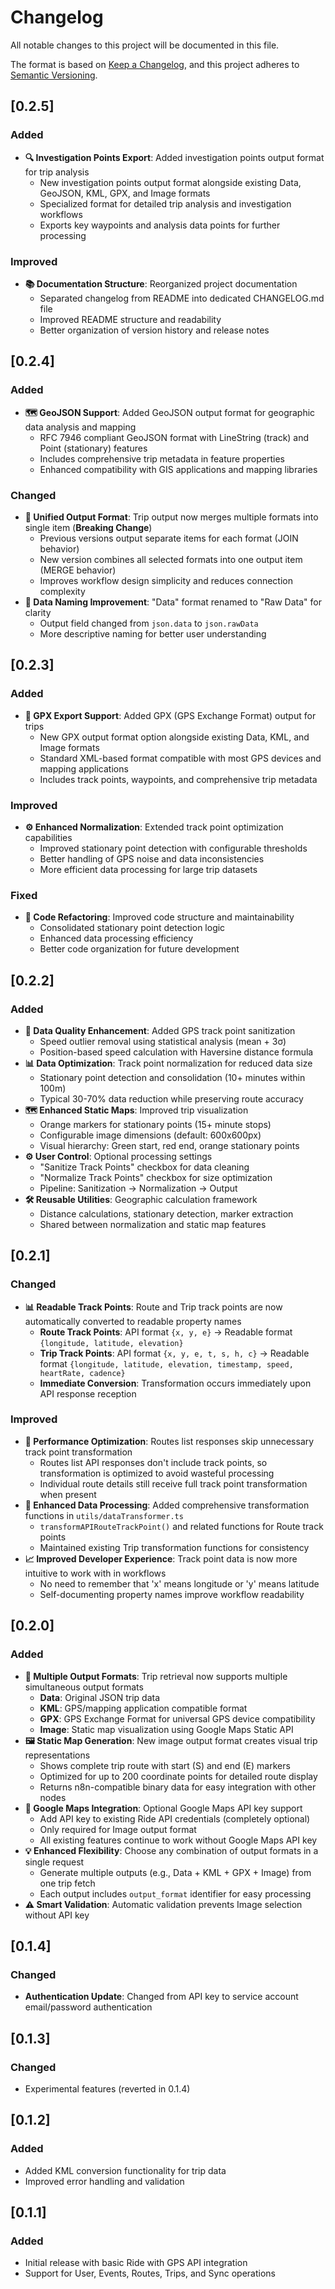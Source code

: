 # Changelog

All notable changes to this project will be documented in this file.

The format is based on [Keep a Changelog](https://keepachangelog.com/en/1.0.0/),
and this project adheres to [Semantic Versioning](https://semver.org/spec/v2.0.0.html).

## [0.2.5]

### Added
- **🔍 Investigation Points Export**: Added investigation points output format for trip analysis
  - New investigation points output format alongside existing Data, GeoJSON, KML, GPX, and Image formats
  - Specialized format for detailed trip analysis and investigation workflows
  - Exports key waypoints and analysis data points for further processing

### Improved
- **📚 Documentation Structure**: Reorganized project documentation
  - Separated changelog from README into dedicated CHANGELOG.md file
  - Improved README structure and readability
  - Better organization of version history and release notes

## [0.2.4]

### Added
- **🗺️ GeoJSON Support**: Added GeoJSON output format for geographic data analysis and mapping
  - RFC 7946 compliant GeoJSON format with LineString (track) and Point (stationary) features
  - Includes comprehensive trip metadata in feature properties  
  - Enhanced compatibility with GIS applications and mapping libraries

### Changed
- **🔄 Unified Output Format**: Trip output now merges multiple formats into single item (**Breaking Change**)
  - Previous versions output separate items for each format (JOIN behavior)
  - New version combines all selected formats into one output item (MERGE behavior)
  - Improves workflow design simplicity and reduces connection complexity
- **📝 Data Naming Improvement**: "Data" format renamed to "Raw Data" for clarity
  - Output field changed from `json.data` to `json.rawData`
  - More descriptive naming for better user understanding

## [0.2.3]

### Added
- **📄 GPX Export Support**: Added GPX (GPS Exchange Format) output for trips
  - New GPX output format option alongside existing Data, KML, and Image formats
  - Standard XML-based format compatible with most GPS devices and mapping applications
  - Includes track points, waypoints, and comprehensive trip metadata

### Improved
- **⚙️ Enhanced Normalization**: Extended track point optimization capabilities
  - Improved stationary point detection with configurable thresholds
  - Better handling of GPS noise and data inconsistencies
  - More efficient data processing for large trip datasets

### Fixed
- **🔧 Code Refactoring**: Improved code structure and maintainability
  - Consolidated stationary point detection logic
  - Enhanced data processing efficiency
  - Better code organization for future development

## [0.2.2]

### Added
- **🔧 Data Quality Enhancement**: Added GPS track point sanitization
  - Speed outlier removal using statistical analysis (mean + 3σ)
  - Position-based speed calculation with Haversine distance formula
- **📊 Data Optimization**: Track point normalization for reduced data size
  - Stationary point detection and consolidation (10+ minutes within 100m)
  - Typical 30-70% data reduction while preserving route accuracy
- **🗺️ Enhanced Static Maps**: Improved trip visualization
  - Orange markers for stationary points (15+ minute stops)
  - Configurable image dimensions (default: 600x600px)
  - Visual hierarchy: Green start, red end, orange stationary points
- **⚙️ User Control**: Optional processing settings
  - "Sanitize Track Points" checkbox for data cleaning
  - "Normalize Track Points" checkbox for size optimization
  - Pipeline: Sanitization → Normalization → Output
- **🛠️ Reusable Utilities**: Geographic calculation framework
  - Distance calculations, stationary detection, marker extraction
  - Shared between normalization and static map features

## [0.2.1]

### Changed
- **📊 Readable Track Points**: Route and Trip track points are now automatically converted to readable property names
  - **Route Track Points**: API format `{x, y, e}` → Readable format `{longitude, latitude, elevation}`
  - **Trip Track Points**: API format `{x, y, e, t, s, h, c}` → Readable format `{longitude, latitude, elevation, timestamp, speed, heartRate, cadence}`
  - **Immediate Conversion**: Transformation occurs immediately upon API response reception

### Improved
- **🚀 Performance Optimization**: Routes list responses skip unnecessary track point transformation
  - Routes list API responses don't include track points, so transformation is optimized to avoid wasteful processing
  - Individual route details still receive full track point transformation when present
- **🔧 Enhanced Data Processing**: Added comprehensive transformation functions in `utils/dataTransformer.ts`
  - `transformAPIRouteTrackPoint()` and related functions for Route track points
  - Maintained existing Trip transformation functions for consistency
- **📈 Improved Developer Experience**: Track point data is now more intuitive to work with in workflows
  - No need to remember that 'x' means longitude or 'y' means latitude
  - Self-documenting property names improve workflow readability

## [0.2.0]

### Added
- **🎯 Multiple Output Formats**: Trip retrieval now supports multiple simultaneous output formats
  - **Data**: Original JSON trip data
  - **KML**: GPS/mapping application compatible format
  - **GPX**: GPS Exchange Format for universal GPS device compatibility
  - **Image**: Static map visualization using Google Maps Static API
- **🖼️ Static Map Generation**: New image output format creates visual trip representations
  - Shows complete trip route with start (S) and end (E) markers
  - Optimized for up to 200 coordinate points for detailed route display
  - Returns n8n-compatible binary data for easy integration with other nodes
- **🔐 Google Maps Integration**: Optional Google Maps API key support
  - Add API key to existing Ride API credentials (completely optional)
  - Only required for Image output format
  - All existing features continue to work without Google Maps API key
- **💡 Enhanced Flexibility**: Choose any combination of output formats in a single request
  - Generate multiple outputs (e.g., Data + KML + GPX + Image) from one trip fetch
  - Each output includes `output_format` identifier for easy processing
- **⚠️ Smart Validation**: Automatic validation prevents Image selection without API key

## [0.1.4]

### Changed
- **Authentication Update**: Changed from API key to service account email/password authentication

## [0.1.3]

### Changed
- Experimental features (reverted in 0.1.4)

## [0.1.2]

### Added
- Added KML conversion functionality for trip data
- Improved error handling and validation

## [0.1.1]

### Added
- Initial release with basic Ride with GPS API integration
- Support for User, Events, Routes, Trips, and Sync operations